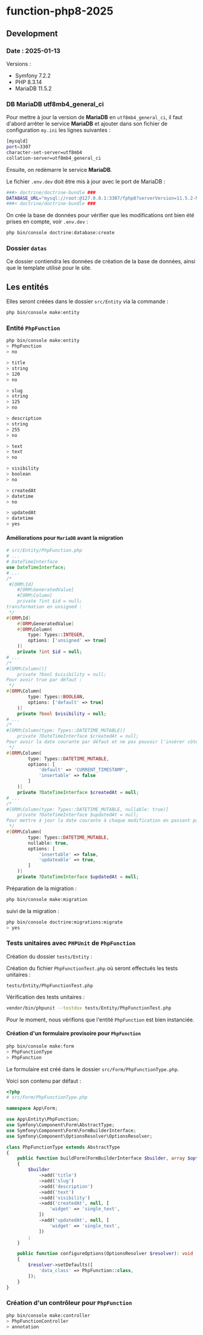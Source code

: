 # function-php8-2025

## Development

### Date : 2025-01-13

Versions : 

- Symfony 7.2.2
- PHP 8.3.14
- MariaDB 11.5.2

### DB MariaDB utf8mb4_general_ci

Pour mettre à jour la version de **MariaDB** en `utf8mb4_general_ci`, il faut d'abord arrêter le service **MariaDB** et ajouter dans son fichier de configuration `my.ini` les lignes suivantes :

```bash
[mysqld]
port=3307
character-set-server=utf8mb4
collation-server=utf8mb4_general_ci
```

Ensuite, on redémarre le service **MariaDB**.

Le fichier `.env.dev` doit être mis à jour avec le port de MariaDB :

```bash
###> doctrine/doctrine-bundle ###
DATABASE_URL="mysql://root:@127.0.0.1:3307/fphp8?serverVersion=11.5.2-MariaDB&charset=utf8mb4"
###< doctrine/doctrine-bundle ###
```

On crée la base de données pour vérifier que les modifications ont bien été prises en compte, voir `.env.dev` :

```bash
php bin/console doctrine:database:create
```

### Dossier `datas`

Ce dossier contiendra les données de création de la base de données, ainsi que le template utilisé pour le site.

## Les entités

Elles seront créées dans le dossier `src/Entity` via la commande :

```bash
php bin/console make:entity
```

### Entité `PhpFunction`

```bash
php bin/console make:entity 
> PhpFunction
> no

> title
> string
> 120
> no

> slug
> string
> 125
> no

> description
> string
> 255
> no

> text
> text
> no

> visibility
> boolean
> no

> createdAt
> datetime
> no

> updatedAt
> datetime
> yes

```

#### Améliorations pour `MariaDB` avant la migration

```php
# src/Entity/PhpFunction.php
# ...
# DateTimeInterface
use DateTimeInterface;
# ...
/*
 #[ORM\Id]
    #[ORM\GeneratedValue]
    #[ORM\Column]
    private ?int $id = null;
transformation en unsigned :
 */
#[ORM\Id]
    #[ORM\GeneratedValue]
    #[ORM\Column(
        type: Types::INTEGER,
        options: ['unsigned' => true]
    )]
    private ?int $id = null;
# ...
/*
#[ORM\Column()]
    private ?bool $visibility = null;
Pour avoir true par défaut :
 */
#[ORM\Column(
        type: Types::BOOLEAN,
        options: ['default' => true]
    )]
    private ?bool $visibility = null;
# ...
/*
#[ORM\Column(type: Types::DATETIME_MUTABLE)]
    private ?DateTimeInterface $createdAt = null;
Pour avoir la date courante par défaut et ne pas pouvoir l'insérer côté Symfony :
 */
#[ORM\Column(
        type: Types::DATETIME_MUTABLE,
        options: [
            'default' => 'CURRENT_TIMESTAMP',
            'insertable' => false
        ]
    )]
    private ?DateTimeInterface $createdAt = null;
# ...
/*
#[ORM\Column(type: Types::DATETIME_MUTABLE, nullable: true)]
    private ?DateTimeInterface $updatedAt = null;
Pour mettre à jour la date courante à chaque modification en passant par Symfony :
 */
#[ORM\Column(
        type: Types::DATETIME_MUTABLE, 
        nullable: true,
        options: [
            'insertable' => false,
            'updateable' => true,
        ]
    )]
    private ?DateTimeInterface $updatedAt = null;
```

Préparation de la migration :

```bash
php bin/console make:migration
```
suivi de la migration :

```bash
php bin/console doctrine:migrations:migrate
> yes
```

### Tests unitaires avec `PHPUnit` de `PhpFunction`

Création du dossier `tests/Entity` :

Création du fichier `PhpFunctionTest.php` où seront effectués les tests unitaires :

    tests/Entity/PhpFunctionTest.php

Vérification des tests unitaires :

```bash
vendor/bin/phpunit --testdox tests/Entity/PhpFunctionTest.php
```

Pour le moment, nous vérifions que l'entité `PhpFunction` est bien instanciée.

#### Création d'un formulaire provisoire pour `PhpFunction`

```bash
php bin/console make:form
> PhpFunctionType
> PhpFunction
```

Le formulaire est créé dans le dossier `src/Form/PhpFunctionType.php`.

Voici son contenu par défaut :

```php
<?php
# src/Form/PhpFunctionType.php

namespace App\Form;

use App\Entity\PhpFunction;
use Symfony\Component\Form\AbstractType;
use Symfony\Component\Form\FormBuilderInterface;
use Symfony\Component\OptionsResolver\OptionsResolver;

class PhpFunctionType extends AbstractType
{
    public function buildForm(FormBuilderInterface $builder, array $options): void
    {
        $builder
            ->add('title')
            ->add('slug')
            ->add('description')
            ->add('text')
            ->add('visibility')
            ->add('createdAt', null, [
                'widget' => 'single_text',
            ])
            ->add('updatedAt', null, [
                'widget' => 'single_text',
            ])
        ;
    }

    public function configureOptions(OptionsResolver $resolver): void
    {
        $resolver->setDefaults([
            'data_class' => PhpFunction::class,
        ]);
    }
}
```

### Création d'un contrôleur pour `PhpFunction`

```bash
php bin/console make:controller
> PhpFunctionController
> annotation
```
